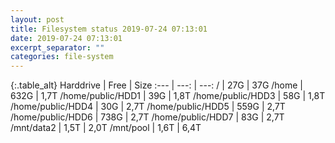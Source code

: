 ```yaml
---
layout: post
title: Filesystem status 2019-07-24 07:13:01
date: 2019-07-24 07:13:01
excerpt_separator: ""
categories: file-system
---
```

{:.table_alt}
Harddrive | Free | Size
:--- | ---: | ---:
/ | 27G | 37G
/home | 632G | 1,7T
/home/public/HDD1 | 39G | 1,8T
/home/public/HDD3 | 58G | 1,8T
/home/public/HDD4 | 30G | 2,7T
/home/public/HDD5 | 559G | 2,7T
/home/public/HDD6 | 738G | 2,7T
/home/public/HDD7 | 83G | 2,7T
/mnt/data2 | 1,5T | 2,0T
/mnt/pool | 1,6T | 6,4T
